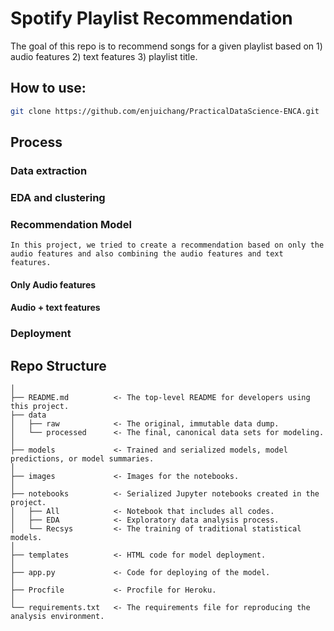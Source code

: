 # Spotify Playlist Recommendation

The goal of this repo is to recommend songs for a given playlist based on 1) audio features 2) text features 3) playlist title.

## How to use:
```sh
git clone https://github.com/enjuichang/PracticalDataScience-ENCA.git
```

## Process
### Data extraction

### EDA and clustering

### Recommendation Model
    In this project, we tried to create a recommendation based on only the audio features and also combining the audio features and text features.

#### Only Audio features

#### Audio + text features

### Deployment

## Repo Structure
```
│
├── README.md          <- The top-level README for developers using this project.
├── data
│   ├── raw            <- The original, immutable data dump.
│   └── processed      <- The final, canonical data sets for modeling.
│
├── models             <- Trained and serialized models, model predictions, or model summaries.
│
├── images             <- Images for the notebooks.
│
├── notebooks          <- Serialized Jupyter notebooks created in the project.
│   ├── All            <- Notebook that includes all codes.
│   ├── EDA            <- Exploratory data analysis process.
│   └── Recsys         <- The training of traditional statistical models.
│
├── templates          <- HTML code for model deployment.
│
├── app.py             <- Code for deploying of the model.
│
├── Procfile           <- Procfile for Heroku.
│
└── requirements.txt   <- The requirements file for reproducing the analysis environment.
```
